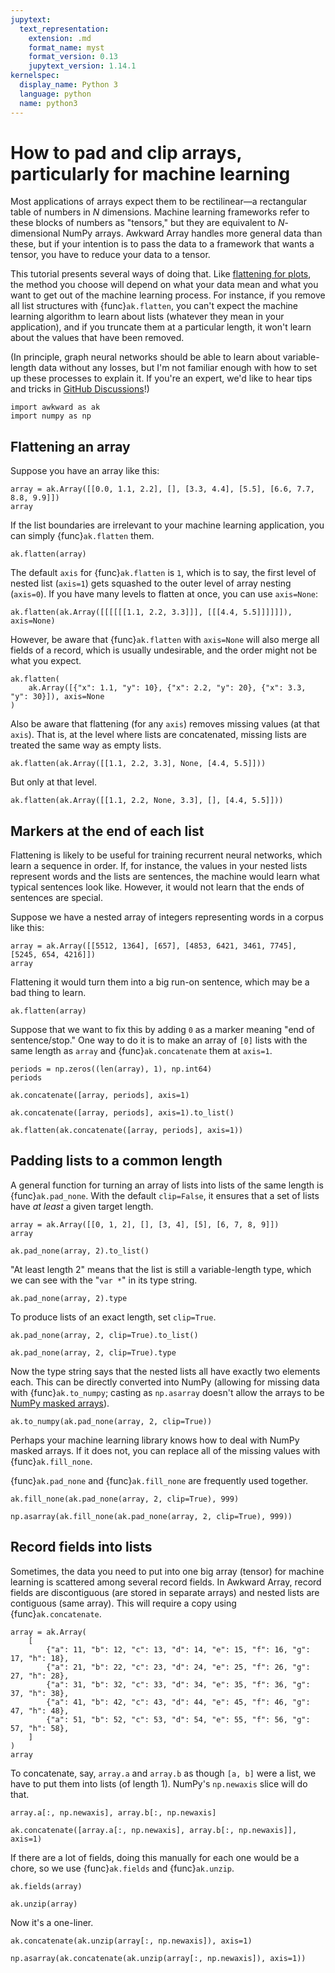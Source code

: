 ```yaml
---
jupytext:
  text_representation:
    extension: .md
    format_name: myst
    format_version: 0.13
    jupytext_version: 1.14.1
kernelspec:
  display_name: Python 3
  language: python
  name: python3
---
```


How to pad and clip arrays, particularly for machine learning
=============================================================

Most applications of arrays expect them to be rectilinear—a rectangular table of numbers in _N_ dimensions. Machine learning frameworks refer to these blocks of numbers as "tensors," but they are equivalent to _N_-dimensional NumPy arrays. Awkward Array handles more general data than these, but if your intention is to pass the data to a framework that wants a tensor, you have to reduce your data to a tensor.

This tutorial presents several ways of doing that. Like [flattening for plots](how-to-restructure-flatten), the method you choose will depend on what your data mean and what you want to get out of the machine learning process. For instance, if you remove all list structures with {func}`ak.flatten`, you can't expect the machine learning algorithm to learn about lists (whatever they mean in your application), and if you truncate them at a particular length, it won't learn about the values that have been removed.

(In principle, graph neural networks should be able to learn about variable-length data without any losses, but I'm not familiar enough with how to set up these processes to explain it. If you're an expert, we'd like to hear tips and tricks in [GitHub Discussions](https://github.com/scikit-hep/awkward-1.0/discussions)!)

```{code-cell} python3
import awkward as ak
import numpy as np
```

Flattening an array
-------------------

Suppose you have an array like this:

```{code-cell} python3
array = ak.Array([[0.0, 1.1, 2.2], [], [3.3, 4.4], [5.5], [6.6, 7.7, 8.8, 9.9]])
array
```

If the list boundaries are irrelevant to your machine learning application, you can simply {func}`ak.flatten` them.

```{code-cell} python3
ak.flatten(array)
```

The default `axis` for {func}`ak.flatten` is `1`, which is to say, the first level of nested list (`axis=1`) gets squashed to the outer level of array nesting (`axis=0`). If you have many levels to flatten at once, you can use `axis=None`:

```{code-cell} python3
ak.flatten(ak.Array([[[[[[1.1, 2.2, 3.3]]], [[[4.4, 5.5]]]]]]), axis=None)
```

However, be aware that {func}`ak.flatten` with `axis=None` will also merge all fields of a record, which is usually undesirable, and the order might not be what you expect.

```{code-cell} python3
ak.flatten(
    ak.Array([{"x": 1.1, "y": 10}, {"x": 2.2, "y": 20}, {"x": 3.3, "y": 30}]), axis=None
)
```

Also be aware that flattening (for any `axis`) removes missing values (at that `axis`). That is, at the level where lists are concatenated, missing lists are treated the same way as empty lists.

```{code-cell} python3
ak.flatten(ak.Array([[1.1, 2.2, 3.3], None, [4.4, 5.5]]))
```

But only at that level.

```{code-cell} python3
ak.flatten(ak.Array([[1.1, 2.2, None, 3.3], [], [4.4, 5.5]]))
```

Markers at the end of each list
-------------------------------

Flattening is likely to be useful for training recurrent neural networks, which learn a sequence in order. If, for instance, the values in your nested lists represent words and the lists are sentences, the machine would learn what typical sentences look like. However, it would not learn that the ends of sentences are special.

Suppose we have a nested array of integers representing words in a corpus like this:

```{code-cell} python3
array = ak.Array([[5512, 1364], [657], [4853, 6421, 3461, 7745], [5245, 654, 4216]])
array
```

Flattening it would turn them into a big run-on sentence, which may be a bad thing to learn.

```{code-cell} python3
ak.flatten(array)
```

Suppose that we want to fix this by adding `0` as a marker meaning "end of sentence/stop." One way to do it is to make an array of `[0]` lists with the same length as `array` and {func}`ak.concatenate` them at `axis=1`.

```{code-cell} python3
periods = np.zeros((len(array), 1), np.int64)
periods
```

```{code-cell} python3
ak.concatenate([array, periods], axis=1)
```

```{code-cell} python3
ak.concatenate([array, periods], axis=1).to_list()
```

```{code-cell} python3
ak.flatten(ak.concatenate([array, periods], axis=1))
```

Padding lists to a common length
--------------------------------

A general function for turning an array of lists into lists of the same length is {func}`ak.pad_none`. With the default `clip=False`, it ensures that a set of lists have _at least_ a given target length.

```{code-cell} python3
array = ak.Array([[0, 1, 2], [], [3, 4], [5], [6, 7, 8, 9]])
array
```

```{code-cell} python3
ak.pad_none(array, 2).to_list()
```

"At least length 2" means that the list is still a variable-length type, which we can see with the "`var *`" in its type string.

```{code-cell} python3
ak.pad_none(array, 2).type
```

To produce lists of an exact length, set `clip=True`.

```{code-cell} python3
ak.pad_none(array, 2, clip=True).to_list()
```

```{code-cell} python3
ak.pad_none(array, 2, clip=True).type
```

Now the type string says that the nested lists all have exactly two elements each. This can be directly converted into NumPy (allowing for missing data with {func}`ak.to_numpy`; casting as `np.asarray` doesn't allow the arrays to be [NumPy masked arrays](https://numpy.org/doc/stable/reference/maskedarray.html)).

```{code-cell} python3
ak.to_numpy(ak.pad_none(array, 2, clip=True))
```

Perhaps your machine learning library knows how to deal with NumPy masked arrays. If it does not, you can replace all of the missing values with {func}`ak.fill_none`.

{func}`ak.pad_none` and {func}`ak.fill_none` are frequently used together.

```{code-cell} python3
ak.fill_none(ak.pad_none(array, 2, clip=True), 999)
```

```{code-cell} python3
np.asarray(ak.fill_none(ak.pad_none(array, 2, clip=True), 999))
```

Record fields into lists
------------------------

Sometimes, the data you need to put into one big array (tensor) for machine learning is scattered among several record fields. In Awkward Array, record fields are discontiguous (are stored in separate arrays) and nested lists are contiguous (same array). This will require a copy using {func}`ak.concatenate`.

```{code-cell} python3
array = ak.Array(
    [
        {"a": 11, "b": 12, "c": 13, "d": 14, "e": 15, "f": 16, "g": 17, "h": 18},
        {"a": 21, "b": 22, "c": 23, "d": 24, "e": 25, "f": 26, "g": 27, "h": 28},
        {"a": 31, "b": 32, "c": 33, "d": 34, "e": 35, "f": 36, "g": 37, "h": 38},
        {"a": 41, "b": 42, "c": 43, "d": 44, "e": 45, "f": 46, "g": 47, "h": 48},
        {"a": 51, "b": 52, "c": 53, "d": 54, "e": 55, "f": 56, "g": 57, "h": 58},
    ]
)
array
```

To concatenate, say, `array.a` and `array.b` as though `[a, b]` were a list, we have to put them into lists (of length 1). NumPy's `np.newaxis` slice will do that.

```{code-cell} python3
array.a[:, np.newaxis], array.b[:, np.newaxis]
```

```{code-cell} python3
ak.concatenate([array.a[:, np.newaxis], array.b[:, np.newaxis]], axis=1)
```

If there are a lot of fields, doing this manually for each one would be a chore, so we use {func}`ak.fields` and {func}`ak.unzip`.

```{code-cell} python3
ak.fields(array)
```

```{code-cell} python3
ak.unzip(array)
```

Now it's a one-liner.

```{code-cell} python3
ak.concatenate(ak.unzip(array[:, np.newaxis]), axis=1)
```

```{code-cell} python3
np.asarray(ak.concatenate(ak.unzip(array[:, np.newaxis]), axis=1))
```
